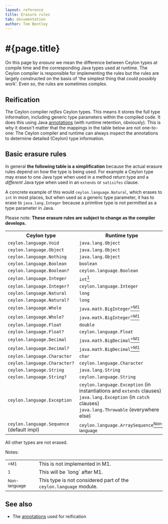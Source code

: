 ```yaml
---
layout: reference
title: Erasure rules
tab: documentation
author: Tom Bentley
---
```


# #{page.title}

On this page by *erasure* we mean the difference between Ceylon types at 
compile time and the corresponding Java types used at runtime. The Ceylon 
compiler is responsible for implementing the rules but the rules are
largely constructed on the basis of 'the simplest thing that could possibly 
work'. Even so, the rules are sometimes complex.

## Reification

The Ceylon compiler *reifies* Ceylon types. This means it stores 
the full type information, including generic type parameters within the 
compiled code. It does this using Java [annotations](../annotations) 
(with runtime retention, obviously). This is why it doesn't matter that the 
mappings in the table below are not one-to-one: The Ceylon compiler and runtime 
can always inspect the annotations to determine detailed (Ceylon) type 
information.

## Basic erasure rules

In general **the following table is a simplification** because the actual 
erasure rules depend on how the type is being used. For example a 
Ceylon type may erase to one Java type when used in a method return type 
and a *different* Java type when used in an `extends` or `satisifes` clause. 

A concrete example of this would `ceylon.language.Natural`, which erases to 
`int` in most places, but when used as a generic type parameter, it
has to erase to `java.lang.Integer` because a primitive type is not 
permitted as a type parameter in Java.

Please note: **These erasure rules are subject to change as the compiler develops.**

<table>
  <tbody>
    <tr>
      <th>Ceylon type</th>
      <th>Runtime type</th>
    </tr>
    <tr>
      <td><code>ceylon.language.Void</code></td>
      <td><code>java.lang.Object</code></td>
    </tr>
    <tr>
      <td><code>ceylon.language.Object</code></td>
      <td><code>java.lang.Object</code></td>
    </tr>
    <tr>
      <td><code>ceylon.language.Nothing</code></td>
      <td><code>java.lang.Object</code></td>
    </tr>
    <tr>
      <td><code>ceylon.language.Boolean</code></td>
      <td><code>boolean</code></td>
    </tr>
    <tr>
      <td><code>ceylon.language.Boolean?</code></td>
      <td><code>ceylon.language.Boolean</code></td>
    </tr>
    <tr>
      <td><code>ceylon.language.Integer</code></td>
      <td><code>int</code><a href="#note1"><sup>1</sup></a></td>
    </tr>
    <tr>
      <td><code>ceylon.language.Integer?</code></td>
      <td><code>ceylon.language.Integer</code></td>
    </tr>
    <tr>
      <td><code>ceylon.language.Natural</code></td>
      <td><code>long</code></td>
    </tr>
    <tr>
      <td><code>ceylon.language.Natural?</code></td>
      <td><code>long</code></td>
    </tr>
    <tr>
      <td><code>ceylon.language.Whole</code></td>
      <td><code>java.math.BigInteger</code><a href="#noteM1"><sup>&gt;M1</sup></a></td>
    </tr>
    <tr>
      <td><code>ceylon.language.Whole?</code></td>
      <td><code>java.math.BigInteger</code><a href="#noteM1"><sup>&gt;M1</sup></a></td>
    </tr>
    <tr>
      <td><code>ceylon.language.Float</code></td>
      <td><code>double</code></td>
    </tr>
    <tr>
      <td><code>ceylon.language.Float?</code></td>
      <td><code>ceylon.language.Float</code></td>
    </tr>
    <tr>
      <td><code>ceylon.language.Decimal</code></td>
      <td><code>java.math.BigDecimal</code><a href="#noteM1"><sup>&gt;M1</sup></a></td>
    </tr>
    <tr>
      <td><code>ceylon.language.Decimal?</code></td>
      <td><code>java.math.BigDecimal</code><a href="#noteM1"><sup>&gt;M1</sup></a></td>
    </tr>
    <tr>
      <td><code>ceylon.language.Character</code></td>
      <td><code>char</code></td>
    </tr>
    <tr>
      <td><code>ceylon.language.Character?</code></td>
      <td><code>ceylon.language.Character</code></td>
    </tr>
    <tr>
      <td><code>ceylon.language.String</code></td>
      <td><code>java.lang.String</code></td>
    </tr>
    <tr>
      <td><code>ceylon.language.String?</code></td>
      <td><code>ceylon.language.String</code></td>
    </tr>
    <tr>
      <td><code>ceylon.language.Exception</code></td>
      <td><code>ceylon.language.Exception</code> (in instantiations and <code>extends</code> clauses)<br/>
      <code>java.lang.Exception</code> (in <code>catch</code> clauses)<br/>
      <code>java.lang.Throwable</code> (everywhere else)</td>
    </tr>
    <tr>
      <td><code>ceylon.language.Sequence</code> (default impl)</td>
      <td><code>ceylon.language.ArraySequence</code><a href="#noteNonLang"><sup>Non-language</sup></a></td>
    </tr>
  </tbody>
</table>

All other types are not erased.

Notes:
<table>
  <tbody>
    <tr>
      <td><a name="noteM1"><sup>&gt;M1</sup></a></td>
      <td>This is not implemented in M1.</td>
    </tr>
    <tr>
      <td><a name="note1"><sup>1</sup></a></td>
      <td>This will be `long` after M1.</td>
    </tr>
    <tr>
      <td><a name="noteNonLang"><sup>Non-language</sup></a></td>
      <td>This type is not considered part of the 
      <code>ceylon.language</code> module.</td>
    </tr>
  </tbody>
</table>


## See also

* The [annotations](../annotations) used for reification

